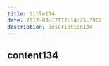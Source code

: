 ```yaml
---
title: title134
date: 2017-03-17T17:14:25.798Z
description: description134
---
```


## content134
  
